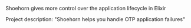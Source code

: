 Shoehorn gives more control over the application lifecycle in Elixir

Project description: "Shoehorn helps you handle OTP application failures"
